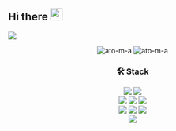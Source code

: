 <!--
**ato-m-a/ato-m-a** is a ✨ _special_ ✨ repository because its `README.md` (this file) appears on your GitHub profile.

Here are some ideas to get you started:

- 🔭 I’m currently working on ...
- 🌱 I’m currently learning ...
- 👯 I’m looking to collaborate on ...
- 🤔 I’m looking for help with ...
- 💬 Ask me about ...
- 📫 How to reach me: ...
- 😄 Pronouns: ...
- ⚡ Fun fact: ...
-->

## Hi there <img src="https://media.giphy.com/media/hvRJCLFzcasrR4ia7z/giphy.gif" width="25px">

<p align="left">
  <img src="https://hits.seeyoufarm.com/api/count/incr/badge.svg?url=https%3A%2F%2Fgithub.com%2Fato-m-a&count_bg=%2379C83D&title_bg=%23555555&icon=&icon_color=%23E7E7E7&title=hits&edge_flat=false"/>
</p>

<p align="center">
  <!-- Most Used Languages -->
  <span align="left">
    <img src="https://github-readme-stats.vercel.app/api/top-langs/?username=ato-m-a&layout=compact&theme=gotham" alt="ato-m-a" />
  </span>
  
  <!-- Github Stats -->
  <span align="right">
    <img src="https://github-readme-stats.vercel.app/api?username=ato-m-a&count_private=true&show_icons=true&theme=gotham" alt="ato-m-a" />
  </span>
</p>

<!-- Tech Stack -->
<h3 align="center">
  🛠 Stack
</h3>

<p align="center">
  <img src="https://img.shields.io/badge/JavaScript-F7DF1E?style=for-the-badge&logo=JavaScript&logoColor=black">
  <img src="https://img.shields.io/badge/TypeScript-3178C6?style=for-the-badge&logo=TypeScript&logoColor=white">
  </br>
  <img src="https://img.shields.io/badge/HTML5-E34F26?style=for-the-badge&logo=HTML5&logoColor=white">
  <img src="https://img.shields.io/badge/CSS3-1572B6?style=for-the-badge&logo=CSS3&logoColor=white">
  <img src="https://img.shields.io/badge/Sass-CC6699?style=for-the-badge&logo=Sass&logoColor=white">
  </br>
  <img src="https://img.shields.io/badge/React.js-61DAFB?style=for-the-badge&logo=React&logoColor=black">
  <img src="https://img.shields.io/badge/Next.js-000000?style=for-the-badge&logo=Next.js&logoColor=white">
  <img src="https://img.shields.io/badge/NestJS-E0234E?style=for-the-badge&logo=NestJS&logoColor=white">
  </br>
  <img src="https://img.shields.io/badge/Amazon AWS-232F3E?style=for-the-badge&logo=Amazon AWS&logoColor=white">
</p>
